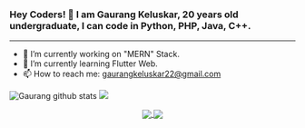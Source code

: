 
### Hey Coders! 🙏 I am Gaurang Keluskar, 20 years old undergraduate, I can code in Python, PHP, Java, C++.
  <hr>
  
- 🔭 I’m currently working on "MERN" Stack.
- 🌱 I’m currently learning Flutter Web.
- 📫 How to reach me: gaurangkeluskar22@gmail.com

<p align="center">
  
![Gaurang github stats](https://github-readme-stats.vercel.app/api?username=gaurangkeluskar22&show_icons=true&theme=tokyonight)
<img src ="https://github-readme-stats.vercel.app/api/top-langs/?username=gaurangkeluskar22&hide=Jupyter Notebook&theme=tokyonight" >
</p>




<p align="center">
  <a href="">
  <img align="center" src="https://github-readme-stats.vercel.app/api/pin/?username=gaurangkeluskar22&bg_color=30,17202A,3498DB&title_color=fff&text_color=fff&repo=Basic-Music-Player-App" />
  </a>
  <a href="https://github.com/gaurangkeluskar22/leetcode---competitive-programming">
    <img align="center" src="https://github-readme-stats.vercel.app/api/pin/?username=gaurangkeluskar22&bg_color=30,3498DB,17202A&title_color=fff&text_color=fff&repo=leetcode---competitive-programming" />
  </a>
 </p>
